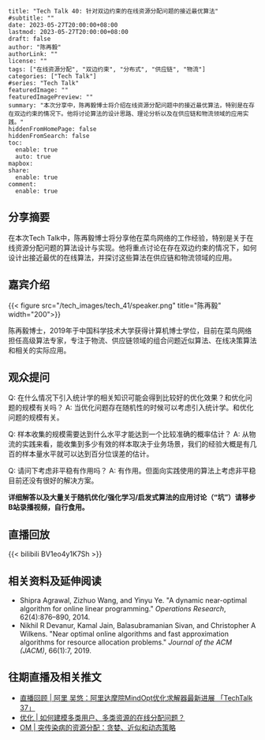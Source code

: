 ```
title: "Tech Talk 40: 针对双边约束的在线资源分配问题的接近最优算法"
#subtitle: ""
date: 2023-05-27T20:00:00+08:00
lastmod: 2023-05-27T20:00:00+08:00
draft: false
author: "陈再毅"
authorLink: ""
license: ""
tags: ["在线资源分配", "双边约束", "分布式", "供应链", "物流"]
categories: ["Tech Talk"]
#series: "Tech Talk"
featuredImage: ""
featuredImagePreview: ""
summary: "本次分享中，陈再毅博士将介绍在线资源分配问题中的接近最优算法，特别是在存在双边约束的情况下。他将讨论算法的设计思路、理论分析以及在供应链和物流领域的应用实践。"
hiddenFromHomePage: false
hiddenFromSearch: false
toc:
  enable: true
  auto: true
mapbox:
share:
  enable: true
comment:
  enable: true
```



## 分享摘要
在本次Tech Talk中，陈再毅博士将分享他在菜鸟网络的工作经验，特别是关于在线资源分配问题的算法设计与实现。他将重点讨论在存在双边约束的情况下，如何设计出接近最优的在线算法，并探讨这些算法在供应链和物流领域的应用。

## 嘉宾介绍
{{< figure src="/tech_images/tech_41/speaker.png" title="陈再毅" width="200">}}

陈再毅博士，2019年于中国科学技术大学获得计算机博士学位，目前在菜鸟网络担任高级算法专家，专注于物流、供应链领域的组合问题近似算法、在线决策算法和相关的实际应用。

## 观众提问
Q: 在什么情况下引入统计学的相关知识可能会得到比较好的优化效果？和优化问题的规模有关吗？
A: 当优化问题存在随机性的时候可以考虑引入统计学。和优化问题的规模有关。

Q: 样本收集的规模需要达到什么水平才能达到一个比较准确的概率估计？
A: 从物流的实践来看，能收集到多少有效的样本取决于业务场景，我们的经验大概是有几百的样本量水平就可以达到百分位误差的估计。

Q: 请问下考虑非平稳有作用吗？
A: 有作用。但面向实践使用的算法上考虑非平稳目前还没有很好的解决方案。

**详细解答以及大量关于随机优化/强化学习/启发式算法的应用讨论（“坑”）请移步B站录播视频，自行食用。**

## 直播回放
{{< bilibili BV1eo4y1K7Sh >}}

## 相关资料及延伸阅读

- Shipra Agrawal, Zizhuo Wang, and Yinyu Ye. "A dynamic near-optimal algorithm for online linear programming." *Operations Research*, 62(4):876–890, 2014.
- Nikhil R Devanur, Kamal Jain, Balasubramanian Sivan, and Christopher A Wilkens. "Near optimal online algorithms and fast approximation algorithms for resource allocation problems." *Journal of the ACM (JACM)*, 66(1):7, 2019.

## 往期直播及相关推文

- [直播回顾 | 阿里 吴悠：阿里达摩院MindOpt优化求解器最新进展 「TechTalk 37」](http://mp.weixin.qq.com/s?__biz=Mzk0ODMwMjMwMA==&mid=2247601082&idx=2&sn=73d94c55a226fa9321c3c5b38a48a532&chksm=c36ab309f41d3a1f32ec89fd57af9b95f3a38fb8567b25e3138d3a699debf610ba7af084eac9&scene=21#wechat_redirect)
- [优化 | 如何建模多类用户、多类资源的在线分配问题？](https://mp.weixin.qq.com/s?__biz=Mzk0ODMwMjMwMA==&mid=2247594203&idx=1&sn=72603766c5071ae29922b7f54a2ad391&chksm=c36a8868f41d017e5ff23f0f4fd64cc15038de301e7210e82762ccbea4883ce9fe3cb6d40dec&scene=21#wechat_redirect)
- [OM | 突传染病的资源分配：贪婪、近似和动态策略](http://mp.weixin.qq.com/s?__biz=Mzk0ODMwMjMwMA==&mid=2247527450&idx=1&sn=5c071b7b09279598afc4a29c4f15d0f9&chksm=c36b94a9f41c1dbf3ac19a1e0981cce93c8376be609727183b4684012f9e4795085d190f4135&scene=21#wechat_redirect)